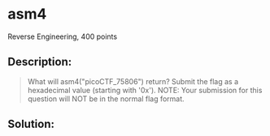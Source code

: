 # asm4
Reverse Engineering, 400 points

## Description:
> What will asm4("picoCTF_75806") return? Submit the flag as a hexadecimal value (starting with '0x'). NOTE: Your submission for this question will NOT be in the normal flag format.


## Solution: 


